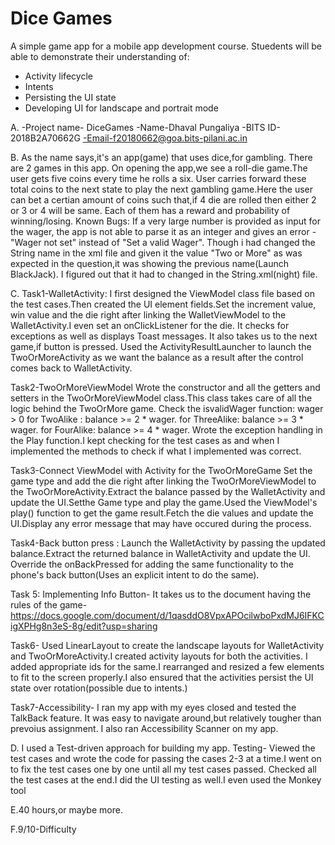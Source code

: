 # Dice Games

A simple game app for a mobile app development course. Stuedents will be able to demonstrate their understanding of:

* Activity lifecycle
* Intents
* Persisting the UI state
* Developing UI for landscape and portrait mode


A.
-Project name- DiceGames 
-Name-Dhaval Pungaliya 
-BITS ID-2018B2A70662G 
-Email-f20180662@goa.bits-pilani.ac.in 

B.
As the name says,it's an app(game) that uses dice,for gambling. There are 2 games in this app. On opening the app,we see a roll-die game.The user gets five coins every time he rolls a six. User carries forward these total coins to the next state to play the next gambling game.Here the user can bet a certian amount of coins such that,if 4 die are rolled then either 2 or 3 or 4 will be same. Each of them has a reward and probability of winning/losing.
Known Bugs:
If a very large number is provided as input for the wager, the app is not able to parse it as an integer and gives an error - "Wager not set" instead of "Set a valid Wager".
Though i had changed the String name in the xml file and given it the value "Two or More" as was expected in the question,it was showing the previous name(Launch BlackJack). I figured out that it had to changed in the String.xml(night) file.


C.
Task1-WalletActivity:
I first designed the ViewModel class file based on the test cases.Then created the UI element fields.Set the increment value, win value and the die right after linking the WalletViewModel to the WalletActivity.I even set an onClickListener for the die. It checks for exceptions as well as displays Toast messages. It also takes us to the next game,if button is pressed.
Used the ActivityResultLauncher to launch the TwoOrMoreActivity as we want the balance as a result after the control comes back to WalletActivity.

Task2-TwoOrMoreViewModel
Wrote the constructor and all the getters and setters in the TwoOrMoreViewModel class.This class takes care of all the logic behind the TwoOrMore game.
Check the isvalidWager function:
wager > 0 
for TwoAlike : balance >= 2 * wager. 
for ThreeAlike: balance >= 3 * wager. 
for FourAlike: balance >= 4 * wager. 
Wrote the exception handling in the Play function.I kept checking for the test cases as and when I implemented the methods to check if what I implemented was correct.

Task3-Connect ViewModel with Activity for the TwoOrMoreGame
Set the game type and add the die right after linking the TwoOrMoreViewModel to the TwoOrMoreActivity.Extract the balance passed by the WalletActivity and update the UI.Setthe Game type and play the game.Used the ViewModel's play() function to get the game result.Fetch the die values and update the UI.Display any error message that may have occured during the process.

Task4-Back button press :
Launch the WalletActivity by passing the updated balance.Extract the returned balance in WalletActivity and update the UI. Override the onBackPressed for adding the same functionality to the phone's back button(Uses an explicit intent to do the same).

Task 5: Implementing Info Button-
It takes us to the document having the rules of the game-https://docs.google.com/document/d/1qasddO8VpxAPOcilwboPxdMJ6IFKCigXPHg8n3eS-8g/edit?usp=sharing

Task6-
Used LinearLayout to create the landscape layouts for WalletActivity and TwoOrMoreActivity.I created activity layouts for both the activities. I added appropriate ids for the same.I rearranged and resized a few elements to fit to the screen properly.I also ensured that the activities persist the UI state over rotation(possible due to intents.)

Task7-Accessibility-
I ran my app with my eyes closed and tested the TalkBack feature. It was easy to navigate around,but relatively tougher than prevoius assignment.
I also ran Accessibility Scanner on my app. 

D.
I used a Test-driven approach for building my app.
Testing-
Viewed the test cases and wrote the code for passing the cases 2-3 at a time.I went on to fix the test cases one by one until all my test cases passed. Checked all the test cases at the end.I did the UI testing as well.I even used the Monkey tool


E.40 hours,or maybe more.

F.9/10-Difficulty